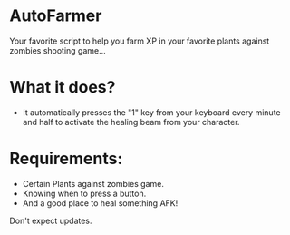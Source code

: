 # AutoFarmer
Your favorite script to help you farm XP in your favorite plants against zombies shooting game...

# What it does?

- It automatically presses the "1" key from your keyboard every minute and half to activate the healing beam from your character.

# Requirements:
- Certain Plants against zombies game.
- Knowing when to press a button.
- And a good place to heal something AFK!



Don't expect updates.
